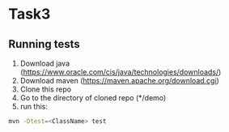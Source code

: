 # Task3
## Running tests
1. Download java (https://www.oracle.com/cis/java/technologies/downloads/)
2. Download maven (https://maven.apache.org/download.cgi)
3. Clone this repo
4. Go to the directory of cloned repo (*/demo)
5. run this:
```bash
mvn -Dtest=<ClassName> test
```
